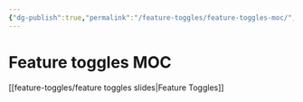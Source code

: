 ```yaml
---
{"dg-publish":true,"permalink":"/feature-toggles/feature-toggles-moc/","tags":["feature-toggles"]}
---
```



# Feature toggles MOC

[[feature-toggles/feature toggles slides\|Feature Toggles]]
